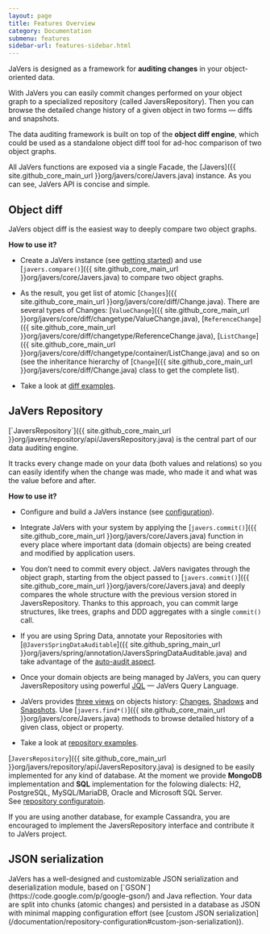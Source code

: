 ```yaml
---
layout: page
title: Features Overview
category: Documentation
submenu: features
sidebar-url: features-sidebar.html
---
```


JaVers is designed as a framework for **auditing changes** in your object-oriented data.

With JaVers you can easily commit changes performed on your object graph to a specialized repository
(called JaversRepository).
Then you can browse the detailed change history of a given object in two forms — diffs and snapshots.

The data auditing framework is built on top of the **object diff engine**,
which could be used as a standalone object diff tool for ad-hoc
comparison of two object graphs.

All JaVers functions are exposed via a single Facade, the
[Javers]({{ site.github_core_main_url }}org/javers/core/Javers.java) instance.
As you can see, JaVers API is concise and simple.

<h2 id="object-diff">Object diff</h2>
JaVers object diff is the easiest way to deeply compare two object graphs.

**How to use it?**

* Create a JaVers instance (see [getting started](/documentation/getting-started#create-javers-instance)) and
  use [`javers.compare()`]({{ site.github_core_main_url }}org/javers/core/Javers.java)
  to compare two object graphs.

* As the result, you get list of atomic [`Changes`]({{ site.github_core_main_url }}org/javers/core/diff/Change.java).
  There are several types of Changes:
  [`ValueChange`]({{ site.github_core_main_url }}org/javers/core/diff/changetype/ValueChange.java),
  [`ReferenceChange`]({{ site.github_core_main_url }}org/javers/core/diff/changetype/ReferenceChange.java),
  [`ListChange`]({{ site.github_core_main_url }}org/javers/core/diff/changetype/container/ListChange.java) and so on (see the inheritance hierarchy of
  [`Change`]({{ site.github_core_main_url }}org/javers/core/diff/Change.java)
  class to get the complete list).

* Take a look at [diff examples](/documentation/diff-examples).

<h2 id="javers-repository">JaVers Repository</h2>
[`JaversRepository`]({{ site.github_core_main_url }}org/javers/repository/api/JaversRepository.java)
is the central part of our data auditing engine.

It tracks every change made on your data (both values and relations) so you can easily identify when the change was made,
who made it and what was the value before and after.

**How to use it?**

* Configure and build a
  JaVers instance (see [configuration](/documentation/domain-configuration)).

* Integrate JaVers with your system by applying
  the [`javers.commit()`]({{ site.github_core_main_url }}org/javers/core/Javers.java)
  function in every place where
  important data (domain objects) are being created and modified by application users.

* You don’t need to commit every object. JaVers navigates through the object graph, starting from
  the object passed to
  [`javers.commit()`]({{ site.github_core_main_url }}org/javers/core/Javers.java)
  and deeply compares the whole structure with the previous version stored in JaversRepository.
  Thanks to this approach, you can commit large structures, like trees, graphs and DDD aggregates with a single
  `commit()` call.

* If you are using Spring Data, annotate your Repositories with
  [`@JaversSpringDataAuditable`]({{ site.github_spring_main_url }}org/javers/spring/annotation/JaversSpringDataAuditable.java)
  and take advantage of the [auto-audit aspect](/documentation/spring-integration#auto-audit-aspect).

* Once your domain objects are being managed by JaVers, you can query
  JaversRepository using powerful [JQL](/documentation/jql-examples) &mdash; JaVers Query Language.
  
* JaVers provides [three views](/documentation/jql-examples/#data-history-views) on objects history:
  [Changes](/documentation/jql-examples/#query-for-changes),
  [Shadows](/documentation/jql-examples/#query-for-shadows) and 
  [Snapshots](/documentation/jql-examples/#query-for-snapshots). 
  Use [`javers.find*()`]({{ site.github_core_main_url }}org/javers/core/Javers.java)
  methods to browse detailed history of a given class, object or property.

* Take a look at [repository examples](/documentation/repository-examples).
  
[`JaversRepository`]({{ site.github_core_main_url }}org/javers/repository/api/JaversRepository.java) is designed to be easily implemented for any kind of database.
At the moment we provide **MongoDB** implementation and
**SQL** implementation for the folowing dialects:
H2, PostgreSQL, MySQL/MariaDB, Oracle and Microsoft SQL Server.<br/>
See [repository configuratoin](/documentation/repository-configuration).

If you are using another database, for example Cassandra, you are encouraged to implement
the JaversRepository interface and contribute it to JaVers project.

<h2 id="json-serialization">JSON serialization</h2>
JaVers has a well-designed and customizable JSON serialization and deserialization module, based on
[`GSON`](https://code.google.com/p/google-gson/) and Java reflection.
Your data are split into chunks (atomic changes) and persisted in a database as JSON
with minimal mapping configuration effort
(see [custom JSON serialization](/documentation/repository-configuration#custom-json-serialization)).
